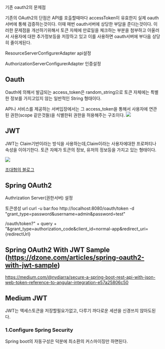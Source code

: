 기존 oauth2의 문제점

기존의 OAuth2의 단점은 API를 호출할때마다 accessToken이 유효한지 실제 oauth서버에 통해 검증하는것이다. 이때 매번 oauth서버에 상당한 부담을 준다는것이다. 이러한 문제점을 개선하기위해서 토큰 자체에 만료일을 체크하는 부분을 첨부하고 아울러서 사용자에 대한 추가정보등을 저장하고 있고 이를 사용하면 oauth서버에 부다음 상당히 줄이게된다.






ResourceServerConfigurerAdapter api설정

AuthorizationServerConfigurerAdapter 인증설정



## Oauth
Oauth에 의해서 발급되는 access_token은 random_string으로 토큰 자체에는 특별한 정보를 가지고있지 않는 일반적인 String 형태이다.

API나 서비스를 제공하는 서버입장에서는 그 access_token을 통해서 사용자에 연관된 권한(scope 같은것들)을 식별한뒤 권한을 허용해주는 구조이다.
![](https://i.imgur.com/xlZsxRy.png)

## JWT
JWT는 Claim기반이라는 방식을 사용하는데,Claim이라는 사용자에대한 프로퍼티나 속성을 이야기한다. 토큰 자체가 토큰의 정보, 유저의 정보등을 가지고 있는 형태이다.

![](https://i.imgur.com/83XJCo7.png)







[조대협의 블로그](http://bcho.tistory.com/999)



## Spring OAuth2
Authrization Server(권한서버) 설정


토큰생성 url
curl -u bar:foo http://localhost:8080/oauth/token -d "grant_type=password&username=admin&password=test"



/oauth/token?" + query + "&grant_type=authorization_code&client_id=normal-app&redirect_uri={redirectUrl}




## Spring OAuth2 With JWT Sample (https://dzone.com/articles/spring-oauth2-with-jwt-sample)


https://medium.com/@nydiarra/secure-a-spring-boot-rest-api-with-json-web-token-reference-to-angular-integration-e57a25806c50
## Medium JWT

JWT는 액세스토큰을 저장할필요가없고, 다루기 까다로운 세션을 신경쓰지 않아도된다.
### 1.Configure Spring Security
Spring boot의 자동구성은 덕분에 최소환의 커스마이징만 하면된다.
